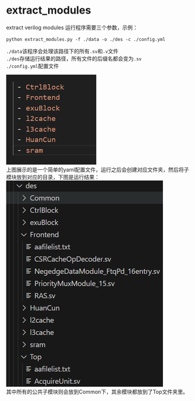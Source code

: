 # extract_modules
extract verilog modules
运行程序需要三个参数，示例：
```
python extract_modules.py -f ./data -o ./des -c ./config.yml
```
`./data`该程序会处理该路径下的所有`.sv`和`.v`文件  
`./des`存储运行结果的路径，所有文件的后缀名都会变为`.sv`  
`./config.yml`配置文件  

![image](https://github.com/kong-ling-hui/extract_modules/blob/main/yaml.png)  
上图展示的是一个简单的yaml配置文件，运行之后会创建对应文件夹，然后将子模块放到对应的目录，下图是运行结果：  
![image](https://github.com/kong-ling-hui/extract_modules/blob/main/des_struct.png)  
其中所有的公共子模块则会放到Common下，其余模块都放到了Top文件夹里。  
